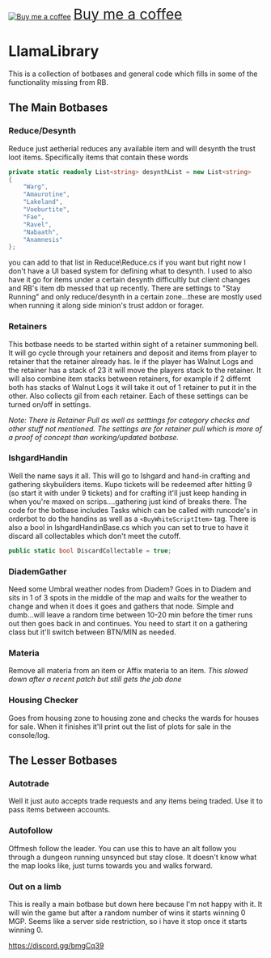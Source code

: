 <a class="bmc-button" target="_blank" href="https://www.buymeacoffee.com/soACz8y"><img src="https://cdn.buymeacoffee.com/buttons/bmc-new-btn-logo.svg" alt="Buy me a coffee"><span style="margin-left:5px;font-size:28px !important;">Buy me a coffee</span></a>

# LlamaLibrary

This is a collection of botbases and general code which fills in some of the functionality missing from RB.

## The Main Botbases

### Reduce/Desynth
Reduce just aetherial reduces any available item and will desynth the trust loot items. Specifically items that contain these words 
```cs
private static readonly List<string> desynthList = new List<string>
{
    "Warg",
    "Amaurotine",
    "Lakeland",
    "Voeburtite",
    "Fae",
    "Ravel",
    "Nabaath",
    "Anamnesis"
};
```
you can add to that list in Reduce\Reduce.cs if you want but right now I don't have a UI based system for defining what to desynth. I used to also have it go for items under a certain desynth difficultly but client changes and RB's item db messed that up recently. There are settings to "Stay Running" and only reduce/desynth in a certain zone...these are mostly used when running it along side minion's trust addon or forager.

### Retainers
This botbase needs to be started within sight of a retainer summoning bell. It will go cycle through your retainers and deposit and items from player to retainer that the retainer already has. Ie if the player has Walnut Logs and the retainer has a stack of 23 it will move the players stack to the retainer. It will also combine item stacks between retainers, for example if 2 differnt both has stacks of Walnut Logs it will take it out of 1 retainer to put it in the other. Also collects gil from each retainer. Each of these settings can be turned on/off in settings.

*Note: There is Retainer Pull as well as setttings for category checks and other stuff not mentioned. The settings are for retainer pull which is more of a proof of concept than working/updated botbase.*

### IshgardHandin
Well the name says it all. This will go to Ishgard and hand-in crafting and gathering skybuilders items. Kupo tickets will be redeemed after hitting 9 (so start it with under 9 tickets) and for crafting it'll just keep handing in when you're maxed on scrips....gathering just kind of breaks there. The code for the botbase includes Tasks which can be called with runcode's in orderbot to do the handins as well as a `<BuyWhiteScriptItem>` tag. There is also a bool in IshgardHandinBase.cs which you can set to true to have it discard all collectables which don't meet the cutoff. 
```cs 
public static bool DiscardCollectable = true;
```

### DiademGather
Need some Umbral weather nodes from Diadem? Goes in to Diadem and sits in 1 of 3 spots in the middle of the map and waits for the weather to change and when it does it goes and gathers that node. Simple and dumb...will leave a random time between 10-20 min before the timer runs out then goes back in and continues. You need to start it on a gathering class but it'll switch between BTN/MIN as needed.

### Materia
Remove all materia from an item or Affix materia to an item. *This slowed down after a recent patch but still gets the job done*

### Housing Checker
Goes from housing zone to housing zone and checks the wards for houses for sale. When it finishes it'll print out the list of plots for sale in the console/log.

## The Lesser Botbases

### Autotrade
Well it just auto accepts trade requests and any items being traded. Use it to pass items between accounts.

### Autofollow
Offmesh follow the leader. You can use this to have an alt follow you through a dungeon running unsynced but stay close. It doesn't know what the map looks like, just turns towards you and walks forward.

### Out on a limb
This is really a main botbase but down here because I'm not happy with it. It will win the game but after a random number of wins it starts winning 0 MGP. Seems like a server side restriction, so i have it stop once it starts winning 0. 

https://discord.gg/bmgCq39


